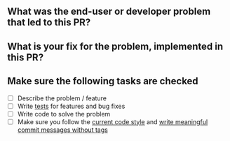<!--
Thanks so much for the contribution!

To make reviewing this PR a bit easier, please fill out answers to the following questions.
-->

## What was the end-user or developer problem that led to this PR?

<!-- Write a clear and complete description of the problem -->

## What is your fix for the problem, implemented in this PR?

<!-- Explain the fix being implemented. Include any diagnosis you run to
determine the cause of the issue and your conclusions. If you considered other
alternatives, explain why you end up choosing the current implementation -->

## Make sure the following tasks are checked

- [ ] Describe the problem / feature
- [ ] Write [tests](https://github.com/rubygems/rubygems/blob/master/bundler/doc/development/PULL_REQUESTS.md#tests) for features and bug fixes
- [ ] Write code to solve the problem
- [ ] Make sure you follow the [current code style](https://github.com/rubygems/rubygems/blob/master/doc/bundler/development/PULL_REQUESTS.md#code-formatting) and [write meaningful commit messages without tags](https://github.com/rubygems/rubygems/blob/master/doc/bundler/development/PULL_REQUESTS.md#commit-messages)
